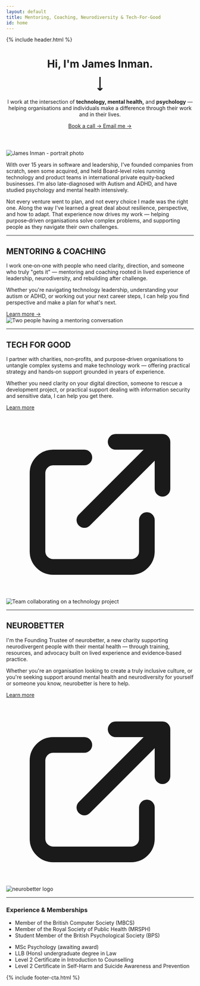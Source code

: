```yaml
---
layout: default
title: Mentoring, Coaching, Neurodiversity & Tech-For-Good
id: home
---
```


{% include header.html %}

<!-- Hero Section -->
<header class="mb-16">
  <div class="grid md:grid-cols-2 gap-12 mb-16">
    <div class="flex flex-col justify-between">
      <h1 class="text-[60px] font-display font-medium mb-8 leading-[97%] tracking-[-0.03em]">Hi, I'm James Inman.</h1>
      <div class="flex items-center h-[48px]">
        <a href="#about-section" class="hover:opacity-70 transition-opacity cursor-pointer" aria-label="Scroll to about section">
          <svg width="28" height="44" viewBox="0 0 28 44" fill="none" xmlns="http://www.w3.org/2000/svg" aria-hidden="true">
            <path d="M14 0L14 36M14 36L8 30M14 36L20 30" stroke="currentColor" stroke-width="3.5"/>
          </svg>
        </a>
      </div>
    </div>
    <div class="flex flex-col justify-between">
      <p class="text-[32px] text-secondaryText font-sans font-normal mb-6 leading-[1.55] tracking-[-0.03em]">
        I work at the intersection of <strong>technology, mental health,</strong> and <strong>psychology</strong> — helping organisations and individuals make a difference through their work and in their lives.
      </p>
      <div class="flex gap-4">
        <a href="https://tidycal.com/jamesinman/20-minute-introduction-call" target="_blank" rel="noopener"
          class="inline-block bg-[#010A49] hover:opacity-90 text-white font-medium py-3 px-6 font-body text-base transition-all hover:shadow-lg focus-visible:outline-2 focus-visible:outline-offset-2 focus-visible:outline-primaryText">
          Book a call →
        </a>
        <a href="mailto:james@wilderotter.co.uk"
          class="inline-block text-primaryText hover:opacity-70 py-3 px-6 font-body text-base transition-opacity focus-visible:outline-2 focus-visible:outline-offset-2 focus-visible:outline-primaryText">
          Email me →
        </a>
      </div>
    </div>
  </div>
</header>

<!-- Photo and About Section -->
<section id="about-section" class="grid md:grid-cols-2 gap-12 mb-20 items-start">
  <div>
    <img src="{{ site.baseurl }}/assets/images/headshot.jpg" alt="James Inman - portrait photo" class="w-full h-[400px] object-cover rounded" />
  </div>
  <div class="flex flex-col justify-between h-[400px]">
    <p class="text-lg text-secondaryText font-body font-normal leading-[1.55]">
      With over 15 years in software and leadership, I've founded companies from scratch, seen some acquired, and held Board-level roles running technology and product teams in international private equity‑backed businesses. I'm also late-diagnosed with Autism and ADHD, and have studied psychology and mental health intensively.
    </p>
    <p class="text-lg text-secondaryText font-body font-normal leading-[1.55]">
      Not every venture went to plan, and not every choice I made was the right one. Along the way I've learned a great deal about resilience, perspective, and how to adapt. That experience now drives my work — helping purpose‑driven organisations solve complex problems, and supporting people as they navigate their own challenges.
    </p>
  </div>
</section>

<hr class="border-t border-cardBorder mb-20">

<!-- Mentoring & Coaching Section -->
<section class="grid md:grid-cols-2 gap-12 mb-20 items-center">
  <div>
    <h2 class="text-[20px] font-body font-medium mb-4 uppercase leading-[122%] tracking-[-0.03em]">MENTORING & COACHING</h2>
    <p class="text-lg text-secondaryText font-body mb-4 leading-relaxed">
      I work one‑on‑one with people who need clarity, direction, and someone who truly "gets it" — mentoring and coaching rooted in lived experience of leadership, neurodiversity, and rebuilding after challenge.
    </p>
    <p class="text-lg text-secondaryText font-body mb-6 leading-relaxed">
      Whether you're navigating technology leadership, understanding your autism or ADHD, or working out your next career steps, I can help you find perspective and make a plan for what's next.
    </p>
    <a href="{{ site.baseurl }}/neurodiversity-coaching-and-technology-mentoring" class="inline-block bg-white border border-primaryText hover:bg-gray-50 text-primaryText font-medium py-3 px-6 font-body text-base transition-all hover:shadow-md focus-visible:outline-2 focus-visible:outline-offset-2 focus-visible:outline-primaryText">Learn more →</a>
  </div>
  <div>
    <img src="https://images.unsplash.com/uploads/14122810486321888a497/1b0cc699?w=800&h=600&fit=crop" alt="Two people having a mentoring conversation" class="w-full h-[400px] object-cover rounded" />
  </div>
</section>

<hr class="border-t border-cardBorder mb-20">

<!-- Tech For Good Section -->
<section class="grid md:grid-cols-2 gap-12 mb-20 items-center">
  <div class="md:order-2">
    <h2 class="text-[20px] font-body font-medium mb-4 uppercase leading-[122%] tracking-[-0.03em]">TECH FOR GOOD</h2>
    <p class="text-lg text-secondaryText font-body mb-4 leading-relaxed">
      I partner with charities, non‑profits, and purpose‑driven organisations to untangle complex systems and make technology work — offering practical strategy and hands‑on support grounded in years of experience.
    </p>
    <p class="text-lg text-secondaryText font-body mb-6 leading-relaxed">
      Whether you need clarity on your digital direction, someone to rescue a development project, or practical support dealing with information security and sensitive data, I can help you get there.
    </p>
    <a href="https://otaina.co.uk" target="_blank" rel="noopener" class="inline-block bg-white border border-primaryText hover:bg-gray-50 text-primaryText font-medium py-3 px-6 font-body text-base transition-all hover:shadow-md focus-visible:outline-2 focus-visible:outline-offset-2 focus-visible:outline-primaryText" aria-label="Learn more about Tech For Good (opens in new window)">
      Learn more
      <svg class="inline-block w-4 h-4 ml-1" fill="none" stroke="currentColor" viewBox="0 0 24 24" xmlns="http://www.w3.org/2000/svg" aria-hidden="true">
        <path stroke-linecap="round" stroke-linejoin="round" stroke-width="2" d="M10 6H6a2 2 0 00-2 2v10a2 2 0 002 2h10a2 2 0 002-2v-4M14 4h6m0 0v6m0-6L10 14"></path>
      </svg>
    </a>
  </div>
  <div class="md:order-1">
    <img src="https://images.unsplash.com/photo-1522071820081-009f0129c71c?w=800&h=600&fit=crop" alt="Team collaborating on a technology project" class="w-full h-[400px] object-cover rounded" />
  </div>
</section>

<hr class="border-t border-cardBorder mb-20">

<!-- Neurobetter Section -->
<section class="grid md:grid-cols-2 gap-12 mb-20 items-center">
  <div>
    <h2 class="text-[20px] font-body font-medium mb-4 uppercase leading-[122%] tracking-[-0.03em]">NEUROBETTER</h2>
    <p class="text-lg text-secondaryText font-body mb-4 leading-relaxed">
      I'm the Founding Trustee of neurobetter, a new charity supporting neurodivergent people with their mental health — through training, resources, and advocacy built on lived experience and evidence‑based practice.
    </p>
    <p class="text-lg text-secondaryText font-body mb-6 leading-relaxed">
      Whether you're an organisation looking to create a truly inclusive culture, or you're seeking support around mental health and neurodiversity for yourself or someone you know, neurobetter is here to help.
    </p>
    <a href="https://neurobetter.org" target="_blank" rel="noopener" class="inline-block bg-white border border-primaryText hover:bg-gray-50 text-primaryText font-medium py-3 px-6 font-body text-base transition-all hover:shadow-md focus-visible:outline-2 focus-visible:outline-offset-2 focus-visible:outline-primaryText" aria-label="Learn more about neurobetter (opens in new window)">
      Learn more
      <svg class="inline-block w-4 h-4 ml-1" fill="none" stroke="currentColor" viewBox="0 0 24 24" xmlns="http://www.w3.org/2000/svg" aria-hidden="true">
        <path stroke-linecap="round" stroke-linejoin="round" stroke-width="2" d="M10 6H6a2 2 0 00-2 2v10a2 2 0 002 2h10a2 2 0 002-2v-4M14 4h6m0 0v6m0-6L10 14"></path>
      </svg>
    </a>
  </div>
  <div class="bg-[#010A49] flex items-center justify-center h-[400px] rounded p-12">
    <img src="{{ site.baseurl }}/assets/images/neurobetter-logo.png" alt="neurobetter logo" class="h-24 object-contain" />
  </div>
</section>

<hr class="border-t border-cardBorder mb-20">

<!-- Experience & Memberships Section -->
<section class="mb-20">
  <h3 class="text-[20px] font-body font-medium mb-6 uppercase leading-[122%] tracking-[-0.03em]">Experience & Memberships</h3>
  <div class="grid md:grid-cols-2 gap-x-12 gap-y-2">
    <ul class="text-secondaryText text-base space-y-2 list-disc pl-5">
      <li class="pl-2">Member of the British Computer Society (MBCS)</li>
      <li class="pl-2">Member of the Royal Society of Public Health (MRSPH)</li>
      <li class="pl-2">Student Member of the British Psychological Society (BPS)</li>
    </ul>
    <ul class="text-secondaryText text-base space-y-2 list-disc pl-5">
      <li class="pl-2">MSc Psychology <span class="text-sm">(awaiting award)</span></li>
      <li class="pl-2">LLB (Hons) undergraduate degree in Law</li>
      <li class="pl-2">Level 2 Certificate in Introduction to Counselling</li>
      <li class="pl-2">Level 2 Certificate in Self-Harm and Suicide Awareness and Prevention</li>
    </ul>
  </div>
</section>

{% include footer-cta.html %}
